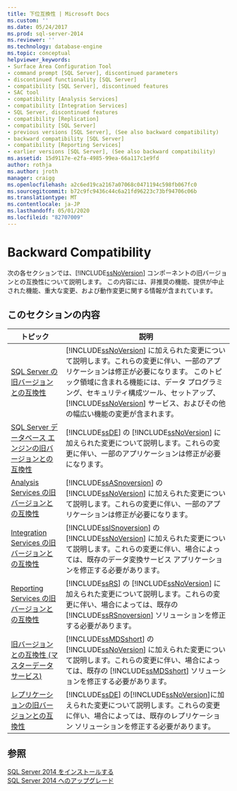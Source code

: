 ```yaml
---
title: 下位互換性 | Microsoft Docs
ms.custom: ''
ms.date: 05/24/2017
ms.prod: sql-server-2014
ms.reviewer: ''
ms.technology: database-engine
ms.topic: conceptual
helpviewer_keywords:
- Surface Area Configuration Tool
- command prompt [SQL Server], discontinued parameters
- discontinued functionality [SQL Server]
- compatibility [SQL Server], discontinued features
- SAC tool
- compatibility [Analysis Services]
- compatibility [Integration Services]
- SQL Server, discontinued features
- compatibility [Replication]
- compatibility [SQL Server]
- previous versions [SQL Server], (See also backward compatibility)
- backward compatibility [SQL Server]
- compatibility [Reporting Services]
- earlier versions [SQL Server], (See also backward compatibility)
ms.assetid: 15d9117e-e2fa-4985-99ea-66a117c1e9fd
author: rothja
ms.author: jroth
manager: craigg
ms.openlocfilehash: a2c6ed19ca2167a07068c0471194c598fb067fc0
ms.sourcegitcommit: b72c9fc9436c44c6a21fd96223c73bf94706c06b
ms.translationtype: MT
ms.contentlocale: ja-JP
ms.lasthandoff: 05/01/2020
ms.locfileid: "82707009"
---
```

# <a name="backward-compatibility"></a>Backward Compatibility
  次の各セクションでは、[!INCLUDE[ssNoVersion](../includes/ssnoversion-md.md)] コンポーネントの旧バージョンとの互換性について説明します。 この内容には、非推奨の機能、提供が中止された機能、重大な変更、および動作変更に関する情報が含まれています。  
  
## <a name="in-this-section"></a>このセクションの内容  
  
|トピック|説明|  
|-----------|-----------------|  
|[SQL Server の旧バージョンとの互換性](../../2014/getting-started/sql-server-backward-compatibility.md)|[!INCLUDE[ssNoVersion](../includes/ssnoversion-md.md)] に加えられた変更について説明します。これらの変更に伴い、一部のアプリケーションは修正が必要になります。 このトピック領域に含まれる機能には、データ プログラミング、セキュリティ構成ツール、セットアップ、[!INCLUDE[ssNoVersion](../includes/ssnoversion-md.md)] サービス、およびその他の幅広い機能の変更が含まれます。|  
|[SQL Server データベース エンジンの旧バージョンとの互換性](../database-engine/sql-server-database-engine-backward-compatibility.md)|[!INCLUDE[ssDE](../includes/ssde-md.md)] の [!INCLUDE[ssNoVersion](../includes/ssnoversion-md.md)] に加えられた変更について説明します。これらの変更に伴い、一部のアプリケーションは修正が必要になります。|  
|[Analysis Services の旧バージョンとの互換性](../../2014/analysis-services/analysis-services-backward-compatibility.md)|[!INCLUDE[ssASnoversion](../includes/ssasnoversion-md.md)] の [!INCLUDE[ssNoVersion](../includes/ssnoversion-md.md)] に加えられた変更について説明します。これらの変更に伴い、一部のアプリケーションは修正が必要になります。|  
|[Integration Services の旧バージョンとの互換性](../integration-services/integration-services-backward-compatibility.md)|[!INCLUDE[ssISnoversion](../includes/ssisnoversion-md.md)] の [!INCLUDE[ssNoVersion](../includes/ssnoversion-md.md)] に加えられた変更について説明します。これらの変更に伴い、場合によっては、既存のデータ変換サービス アプリケーションを修正する必要があります。|  
|[Reporting Services の旧バージョンとの互換性](../reporting-services/reporting-services-backward-compatibility.md)|[!INCLUDE[ssRS](../includes/ssrs.md)] の [!INCLUDE[ssNoVersion](../includes/ssnoversion-md.md)] に加えられた変更について説明します。これらの変更に伴い、場合によっては、既存の [!INCLUDE[ssRSnoversion](../includes/ssrsnoversion-md.md)] ソリューションを修正する必要があります。|  
|[旧バージョンとの互換性 &#40;マスターデータサービス&#41;](../master-data-services/backward-compatibility-master-data-services.md)|[!INCLUDE[ssMDSshort](../includes/ssmdsshort-md.md)] の [!INCLUDE[ssNoVersion](../includes/ssnoversion-md.md)] に加えられた変更について説明します。これらの変更に伴い、場合によっては、既存の [!INCLUDE[ssMDSshort](../includes/ssmdsshort-md.md)] ソリューションを修正する必要があります。|  
|[レプリケーションの旧バージョンとの互換性](../../2014/relational-databases/replication/replication-backward-compatibility.md)|[!INCLUDE[ssDE](../includes/ssde-md.md)] の[!INCLUDE[ssNoVersion](../includes/ssnoversion-md.md)]に加えられた変更について説明します。これらの変更に伴い、場合によっては、既存のレプリケーション ソリューションを修正する必要があります。|  
  
## <a name="see-also"></a>参照  
 [SQL Server 2014 をインストールする](../database-engine/install-windows/install-sql-server.md)   
 [SQL Server 2014 へのアップグレード](../database-engine/install-windows/upgrade-sql-server.md)  
  
  
